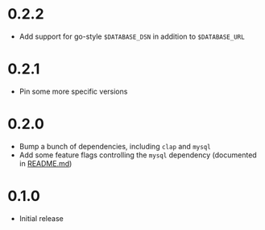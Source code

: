 0.2.2
====
- Add support for go-style `$DATABASE_DSN` in addition to `$DATABASE_URL`

0.2.1
=====
- Pin some more specific versions

0.2.0
=====
- Bump a bunch of dependencies, including `clap` and `mysql`
- Add some feature flags controlling the `mysql` dependency (documented in [README.md](README.md))

0.1.0
=====
- Initial release
